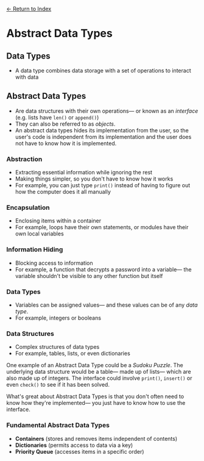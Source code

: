 [← Return to Index](https://github.com/cjmlgrto/fit2085-notes/)

# Abstract Data Types

## Data Types
- A data type combines data storage with a set of operations to interact with data

## Abstract Data Types
- Are data structures with their own operations— or known as an _interface_ (e.g. lists have `len()` or `append()`)
- They can also be referred to as _objects_.
- An abstract data types hides its implementation from the user, so the user's code is independent from its implementation and the user does not have to know how it is implemented.

### Abstraction
- Extracting essential information while ignoring the rest
- Making things simpler, so you don't have to know how it works
- For example, you can just type `print()` instead of having to figure out how the computer does it all manually

### Encapsulation
- Enclosing items within a container
- For example, loops have their own statements, or modules have their own local variables

### Information Hiding
- Blocking access to information
- For example, a function that decrypts a password into a variable— the variable shouldn't be visible to any other function but itself

### Data Types
- Variables can be assigned values— and these values can be of any _data type_.
- For example, integers or booleans

### Data Structures
- Complex structures of data types
- For example, tables, lists, or even dictionaries

One example of an Abstract Data Type could be a _Sudoku Puzzle_. The underlying data structure would be a table— made up of lists— which are also made up of integers. The interface could involve `print()`, `insert()` or even `check()` to see if it has been solved.

What's great about Abstract Data Types is that you don't often need to know how they're implemented— you just have to know how to use the interface.

### Fundamental Abstract Data Types
- **Containers** (stores and removes items independent of contents)
- **Dictionaries** (permits access to data via a key)
- **Priority Queue** (accesses items in a specific order)

